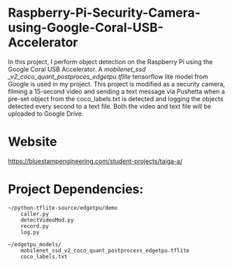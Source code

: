 # Raspberry-Pi-Security-Camera-using-Google-Coral-USB-Accelerator

In this project, I perform object detection on the
Raspberry Pi using the Google Coral USB Accelerator. A *mobilenet_ssd
_v2_coco_quant_postproces_edgetpu.tflite* tensorflow lite model from
Google is used in my project. This project is modified as a security
camera, filming a 15-second video and sending a text message via Pushetta
when a pre-set object from the coco_labels.txt is detected and logging
the objects detected every second to a text file. Both the video and 
text file will be uploaded to Google Drive. 
	
# Website
https://bluestampengineering.com/student-projects/taiga-a/
	
# Project Dependencies:

	~/python-tflite-source/edgetpu/demo
		caller.py
		detectVideoMod.py
		record.py
		log.py
		
	~/edgetpu_models/
		mobilenet_ssd_v2_coco_quant_postprocess_edgetpu.tflite
		coco_labels.txt
